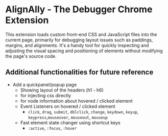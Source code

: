 # AlignAlly - The Debugger Chrome Extension

This extension loads custom front-end CSS and JavaScript files into the current page, primarily for debugging layout issues such as paddings, margins, and alignments.
It's a handy tool for quickly inspecting and adjusting the visual spacing and positioning of elements without modifying the page's source code.

## Additional functionalities for future reference
- Add a quickpanel/popup page
  - Showing layout of the headers (h1 - h6)
  - for injecting css directly
  - for node information about hovered / clicked element
  - Event Listeners on hovered / clicked element
    - `click`, `drag`, `submit`, `dblclick`, `change`, `keydown`, `keyup`, `keypress`,`mouseover`, `mouseout`, `mouseup`
  - Fast element state changer using shortcut keys
    - `:active`, `:focus`, `:hover` 